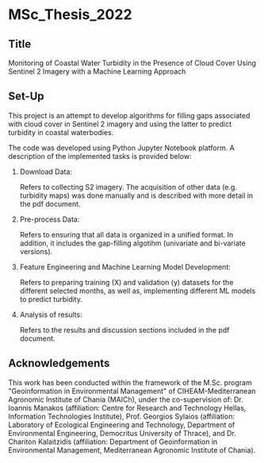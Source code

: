 # MSc_Thesis_2022
## Title
Monitoring of Coastal Water Turbidity in the Presence of Cloud Cover Using Sentinel 2 Imagery with a Machine Learning Approach

## Set-Up
This project is an attempt to develop algorithms for filling gaps associated with cloud cover in Sentinel 2 imagery and using the latter to predict turbidity in coastal waterbodies.

The code was developed using Python Jupyter Notebook platform. A description of the implemented tasks is provided below:
1. Download Data: 

	Refers to collecting S2 imagery. The acquisition of other data (e.g. turbidity maps) was done manually and is described with more detail in the pdf document.
	
2. Pre-process Data: 

	Refers to ensuring that all data is organized in a unified format. In addition, it includes the gap-filling algotihm (univariate and bi-variate versions).

3. Feature Engineering and Machine Learning Model Development: 

	Refers to preparing training (X) and validation (y) datasets for the different selected months, as well as, implementing different ML models to predict turbidity.

4. Analysis of results: 

	Refers to the results and discussion sections included in the pdf document.

## Acknowledgements
This work has been conducted within the framework of the M.Sc. program "Geoinformation in Environmental Management" of CIHEAM-Mediterranean Agronomic Institute of Chania (MAICh), under the co-supervision of: Dr. Ioannis Manakos (affiliation: Centre for Research and Technology Hellas, Information Technologies Institute), Prof. Georgios Sylaios (affiliation: Laboratory of Ecological Engineering and Technology, Department of Environmental Engineering, Democritus University of Thrace), and Dr. Chariton Kalaitzidis (affiliation: Department of Geoinformation in Environmental Management, Mediterranean Agronomic Institute of Chania).
